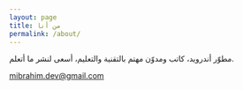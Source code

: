 ```yaml
---
layout: page
title: من أنا
permalink: /about/
---
```


مطوّر أندرويد، كاتب ومدوّن مهتم بالتقنية والتعليم، أسعى لنشر ما أتعلم.

[mibrahim.dev@gmail.com](mailto:mibrahim.dev@gmail.com)
